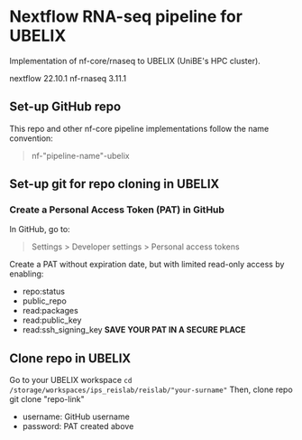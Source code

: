 # Nextflow RNA-seq pipeline for UBELIX
Implementation of nf-core/rnaseq to UBELIX (UniBE's HPC cluster).

nextflow 22.10.1
nf-rnaseq 3.11.1

## Set-up GitHub repo 
This repo and other nf-core pipeline implementations follow the name convention:

> nf-"pipeline-name"-ubelix

## Set-up git for repo cloning in UBELIX
### Create a Personal Access Token (PAT) in GitHub
In GitHub, go to:
> Settings > Developer settings > Personal access tokens

Create a PAT without expiration date, but with limited read-only access by enabling:
- repo:status
- public_repo
- read:packages
- read:public_key
- read:ssh_signing_key
**SAVE YOUR PAT IN A SECURE PLACE**

## Clone repo in UBELIX
Go to your UBELIX workspace
``
cd /storage/workspaces/ips_reislab/reislab/"your-surname"
``
Then, clone repo
    git clone "repo-link"
- username: GitHub username
- password: PAT created above